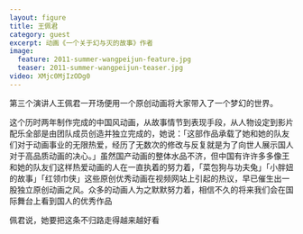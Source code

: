 ```yaml
---
layout: figure
title: 王佩君
category: guest
excerpt: 动画《一个关于幻与灭的故事》作者
image:
  feature: 2011-summer-wangpeijun-feature.jpg
  teaser: 2011-summer-wangpeijun-teaser.jpg
video: XMjc0MjIzODg0
---
```


第三个演讲人王佩君一开场便用一个原创动画将大家带入了一个梦幻的世界。

这个历时两年制作完成的中国风动画，从故事情节到表现手段，从人物设定到影片配乐全部是由团队成员创造并独立完成的，她说：「这部作品承载了她和她的队友们对于动画事业的无限热爱，经历了无数次的修改与反复就是为了向世人展示国人对于高品质动画的决心。」虽然国产动画的整体水品不济，但中国有许许多多像王和她的队友们这样热爱动画的人在一直执着的努力着，「菜包狗与功夫兔」「小胖妞的故事」「红领巾侠」这些原创优秀动画在视频网站上引起的热议，早已催生出一股独立原创动画之风。众多的动画人为之默默努力着，相信不久的将来我们会在国际舞台上看到国人的优秀作品

佩君说，她要把这条不归路走得越来越好看